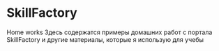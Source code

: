 # SkillFactory
Home works
Здесь содержатся примеры домашних работ с портала SkillFactory и другие материалы, которые я использую для учебы
